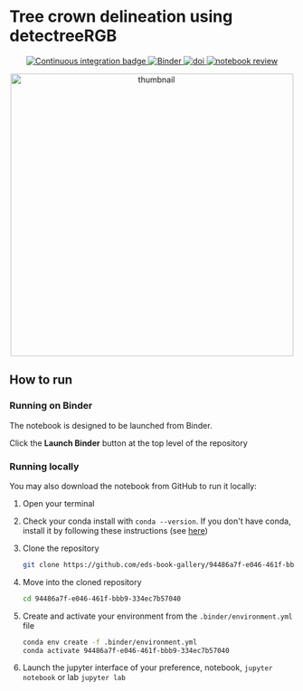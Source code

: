 # Tree crown delineation using detectreeRGB

<p align="center">
    <a href="https://github.com/eds-book/94486a7f-e046-461f-bbb9-334ec7b57040/actions/workflows/monthly-build.yaml/badge.svg">
        <img alt="Continuous integration badge" src="https://github.com/eds-book/94486a7f-e046-461f-bbb9-334ec7b57040/actions/workflows/monthly-build.yaml/badge.svg">
    </a>
    <a href="http://mybinder.org/v2/gh/eds-book/94486a7f-e046-461f-bbb9-334ec7b57040/main?labpath=notebook.ipynb">
        <img alt="Binder" src="https://mybinder.org/badge_logo.svg">
    </a>
    <a href="https://doi.org/10.5281/zenodo.8311271">
        <img alt="doi" src="https://zenodo.org/badge/493595755.svg">
    </a>
    <a href="https://github.com/alan-turing-institute/environmental-ds-book/pull/4">
        <img alt="notebook review" src="https://img.shields.io/badge/view-review-purple">
    </a>
</p>

<p align="center">
<img src="images/thumbnail.png" alt="thumbnail" width="500"/>
</p>

## How to run

### Running on Binder
The notebook is designed to be launched from Binder. 

Click the **Launch Binder** button at the top level of the repository

### Running locally
You may also download the notebook from GitHub to run it locally:
1. Open your terminal

2. Check your conda install with `conda --version`. If you don't have conda, install it by following these instructions (see [here](https://docs.conda.io/en/latest/miniconda.html))

3. Clone the repository
    ```bash
    git clone https://github.com/eds-book-gallery/94486a7f-e046-461f-bbb9-334ec7b57040.git
    ```

4. Move into the cloned repository
    ```bash
    cd 94486a7f-e046-461f-bbb9-334ec7b57040
    ```

5. Create and activate your environment from the `.binder/environment.yml` file
    ```bash
    conda env create -f .binder/environment.yml
    conda activate 94486a7f-e046-461f-bbb9-334ec7b57040
    ```  

6. Launch the jupyter interface of your preference, notebook, `jupyter notebook` or lab `jupyter lab`
